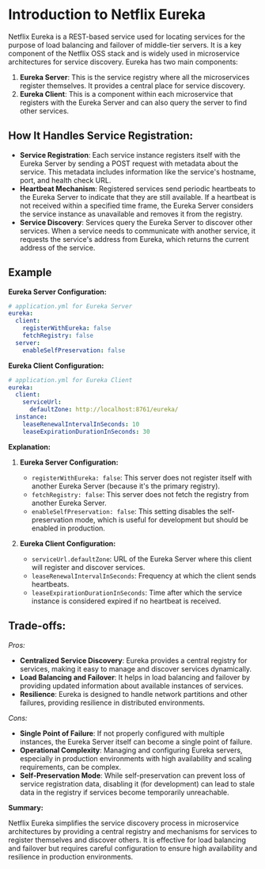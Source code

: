 # Introduction to Netflix Eureka

Netflix Eureka is a REST-based service used for locating services for the purpose of load balancing and failover of middle-tier servers. It is a key component of the Netflix OSS stack and is widely used in microservice architectures for service discovery. Eureka has two main components:

1. **Eureka Server**: This is the service registry where all the microservices register themselves. It provides a central place for service discovery.
2. **Eureka Client**: This is a component within each microservice that registers with the Eureka Server and can also query the server to find other services.

## How It Handles Service Registration:

- **Service Registration**: Each service instance registers itself with the Eureka Server by sending a POST request with metadata about the service. This metadata includes information like the service's hostname, port, and health check URL.
- **Heartbeat Mechanism**: Registered services send periodic heartbeats to the Eureka Server to indicate that they are still available. If a heartbeat is not received within a specified time frame, the Eureka Server considers the service instance as unavailable and removes it from the registry.
- **Service Discovery**: Services query the Eureka Server to discover other services. When a service needs to communicate with another service, it requests the service's address from Eureka, which returns the current address of the service.

## Example

**Eureka Server Configuration:**

```yaml
# application.yml for Eureka Server
eureka:
  client:
    registerWithEureka: false
    fetchRegistry: false
  server:
    enableSelfPreservation: false
```

**Eureka Client Configuration:**

```yaml
# application.yml for Eureka Client
eureka:
  client:
    serviceUrl:
      defaultZone: http://localhost:8761/eureka/
  instance:
    leaseRenewalIntervalInSeconds: 10
    leaseExpirationDurationInSeconds: 30
```

**Explanation:**

1. **Eureka Server Configuration:**
   - `registerWithEureka: false`: This server does not register itself with another Eureka Server (because it's the primary registry).
   - `fetchRegistry: false`: This server does not fetch the registry from another Eureka Server.
   - `enableSelfPreservation: false`: This setting disables the self-preservation mode, which is useful for development but should be enabled in production.

2. **Eureka Client Configuration:**
   - `serviceUrl.defaultZone`: URL of the Eureka Server where this client will register and discover services.
   - `leaseRenewalIntervalInSeconds`: Frequency at which the client sends heartbeats.
   - `leaseExpirationDurationInSeconds`: Time after which the service instance is considered expired if no heartbeat is received.

## Trade-offs:

*Pros:*

- **Centralized Service Discovery**: Eureka provides a central registry for services, making it easy to manage and discover services dynamically.
- **Load Balancing and Failover**: It helps in load balancing and failover by providing updated information about available instances of services.
- **Resilience**: Eureka is designed to handle network partitions and other failures, providing resilience in distributed environments.

*Cons:*

- **Single Point of Failure**: If not properly configured with multiple instances, the Eureka Server itself can become a single point of failure.
- **Operational Complexity**: Managing and configuring Eureka servers, especially in production environments with high availability and scaling requirements, can be complex.
- **Self-Preservation Mode**: While self-preservation can prevent loss of service registration data, disabling it (for development) can lead to stale data in the registry if services become temporarily unreachable.

**Summary:**

Netflix Eureka simplifies the service discovery process in microservice architectures by providing a central registry and mechanisms for services to register themselves and discover others. It is effective for load balancing and failover but requires careful configuration to ensure high availability and resilience in production environments.
